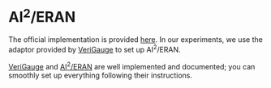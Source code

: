 # AI$^2$/ERAN

The official implementation is provided [here](https://github.com/eth-sri/eran). In our experiments, we use the adaptor provided by [VeriGauge](https://github.com/AI-secure/VeriGauge) to set up AI$^2$/ERAN.

[VeriGauge](https://github.com/AI-secure/VeriGauge) and [AI$^2$/ERAN](https://github.com/eth-sri/eran) are well implemented and documented; you can smoothly set up everything following their instructions.